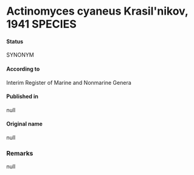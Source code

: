 Actinomyces cyaneus Krasil'nikov, 1941 SPECIES
=======

#### Status
SYNONYM

#### According to
Interim Register of Marine and Nonmarine Genera

#### Published in
null

#### Original name
null

### Remarks
null